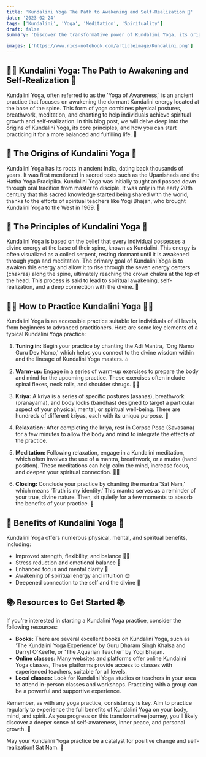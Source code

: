 ```yaml
---
title: 'Kundalini Yoga The Path to Awakening and Self-Realization 🌟'
date: '2023-02-24'
tags: ['Kundalini', 'Yoga', 'Meditation', 'Spirituality']
draft: false
summary: 'Discover the transformative power of Kundalini Yoga, its origins, and how to practice it for a balanced and fulfilling life.'

images: ['https://www.rics-notebook.com/articleimage/Kundalini.png']
---
```


## 🧘‍♂️ Kundalini Yoga: The Path to Awakening and Self-Realization 🌟

Kundalini Yoga, often referred to as the 'Yoga of Awareness,' is an ancient
practice that focuses on awakening the dormant Kundalini energy located at the
base of the spine. This form of yoga combines physical postures, breathwork,
meditation, and chanting to help individuals achieve spiritual growth and
self-realization. In this blog post, we will delve deep into the origins of
Kundalini Yoga, its core principles, and how you can start practicing it for a
more balanced and fulfilling life. 🙏

## 🌱 The Origins of Kundalini Yoga 🌱

Kundalini Yoga has its roots in ancient India, dating back thousands of years.
It was first mentioned in sacred texts such as the Upanishads and the Hatha Yoga
Pradipika. Kundalini Yoga was initially taught and passed down through oral
tradition from master to disciple. It was only in the early 20th century that
this sacred knowledge started being shared with the world, thanks to the efforts
of spiritual teachers like Yogi Bhajan, who brought Kundalini Yoga to the West
in 1969. 📜

## 🌟 The Principles of Kundalini Yoga 🌟

Kundalini Yoga is based on the belief that every individual possesses a divine
energy at the base of their spine, known as Kundalini. This energy is often
visualized as a coiled serpent, resting dormant until it is awakened through
yoga and meditation. The primary goal of Kundalini Yoga is to awaken this energy
and allow it to rise through the seven energy centers (chakras) along the spine,
ultimately reaching the crown chakra at the top of the head. This process is
said to lead to spiritual awakening, self-realization, and a deep connection
with the divine. 🐍

## 🧘‍♀️ How to Practice Kundalini Yoga 🧘‍♀️

Kundalini Yoga is an accessible practice suitable for individuals of all levels,
from beginners to advanced practitioners. Here are some key elements of a
typical Kundalini Yoga practice:

1. **Tuning in:** Begin your practice by chanting the Adi Mantra, 'Ong Namo Guru
   Dev Namo,' which helps you connect to the divine wisdom within and the
   lineage of Kundalini Yoga masters. 🎶

2. **Warm-up:** Engage in a series of warm-up exercises to prepare the body and
   mind for the upcoming practice. These exercises often include spinal flexes,
   neck rolls, and shoulder shrugs. 🤸‍♀️

3. **Kriya:** A kriya is a series of specific postures (asanas), breathwork
   (pranayama), and body locks (bandhas) designed to target a particular aspect
   of your physical, mental, or spiritual well-being. There are hundreds of
   different kriyas, each with its unique purpose. 💪

4. **Relaxation:** After completing the kriya, rest in Corpse Pose (Savasana)
   for a few minutes to allow the body and mind to integrate the effects of the
   practice.

5. **Meditation:** Following relaxation, engage in a Kundalini meditation, which
   often involves the use of a mantra, breathwork, or a mudra (hand position).
   These meditations can help calm the mind, increase focus, and deepen your
   spiritual connection. 🧘‍♂️

6. **Closing:** Conclude your practice by chanting the mantra 'Sat Nam,' which
   means 'Truth is my identity.' This mantra serves as a reminder of your true,
   divine nature. Then, sit quietly for a few moments to absorb the benefits of
   your practice. 🙏

## 🌈 Benefits of Kundalini Yoga 🌈

Kundalini Yoga offers numerous physical, mental, and spiritual benefits,
including:

- Improved strength, flexibility, and balance 🏋️‍♂️
- Stress reduction and emotional balance 🧠
- Enhanced focus and mental clarity 🤔
- Awakening of spiritual energy and intuition 🌞
- Deepened connection to the self and the divine 💖

## 📚 Resources to Get Started 📚

If you're interested in starting a Kundalini Yoga practice, consider the
following resources:

- **Books:** There are several excellent books on Kundalini Yoga, such as 'The
  Kundalini Yoga Experience' by Guru Dharam Singh Khalsa and Darryl O'Keeffe, or
  'The Aquarian Teacher' by Yogi Bhajan.
- **Online classes:** Many websites and platforms offer online Kundalini Yoga
  classes, These platforms provide access
  to classes with experienced teachers, suitable for all levels.
- **Local classes:** Look for Kundalini Yoga studios or teachers in your area to
  attend in-person classes and workshops. Practicing with a group can be a
  powerful and supportive experience.

Remember, as with any yoga practice, consistency is key. Aim to practice
regularly to experience the full benefits of Kundalini Yoga on your body, mind,
and spirit. As you progress on this transformative journey, you'll likely
discover a deeper sense of self-awareness, inner peace, and personal growth. 🌺

May your Kundalini Yoga practice be a catalyst for positive change and
self-realization! Sat Nam. 🙏

